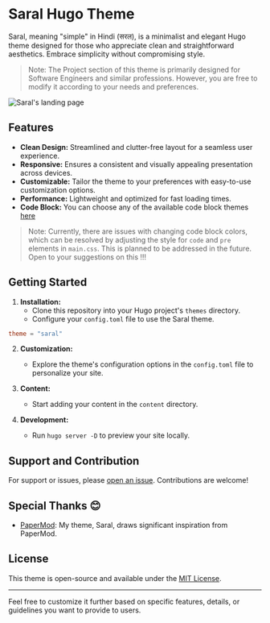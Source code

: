 # Saral Hugo Theme

Saral, meaning "simple" in Hindi (सरल), is a minimalist and elegant Hugo theme designed for those who appreciate clean and straightforward aesthetics. Embrace simplicity without compromising style.

> Note: The Project section of this theme is primarily designed for Software Engineers and similar professions. However, you are free to modify it according to your needs and preferences.

![Saral's landing page](https://raw.githubusercontent.com/dipeshsingh253/saral/main/images/screenshot.png)

## Features

- **Clean Design:** Streamlined and clutter-free layout for a seamless user experience.
- **Responsive:** Ensures a consistent and visually appealing presentation across devices.
- **Customizable:** Tailor the theme to your preferences with easy-to-use customization options.
- **Performance:** Lightweight and optimized for fast loading times.
- **Code Block:** You can choose any of the available code block themes [here](https://zwbetz.com/syntax-highlighting-in-hugo-with-chroma)
> Note: Currently, there are issues with changing code block colors, which can be resolved by adjusting the style for `code` and `pre` elements in `main.css`. This is planned to be addressed in the future. Open to your suggestions on this !!!

## Getting Started

1. **Installation:**
   - Clone this repository into your Hugo project's `themes` directory.
   - Configure your `config.toml` file to use the Saral theme.

```toml
theme = "saral"
```

2. **Customization:**
   - Explore the theme's configuration options in the `config.toml` file to personalize your site.

3. **Content:**
   - Start adding your content in the `content` directory.

4. **Development:**
   - Run `hugo server -D` to preview your site locally.

## Support and Contribution

For support or issues, please [open an issue](https://github.com/dipeshsingh253/saral/issues). Contributions are welcome!

## Special Thanks 😊
  - [PaperMod](https://github.com/adityatelange/hugo-PaperMod): My theme, Saral, draws significant inspiration from PaperMod.

## License

This theme is open-source and available under the [MIT License](LICENSE).

---

Feel free to customize it further based on specific features, details, or guidelines you want to provide to users.
